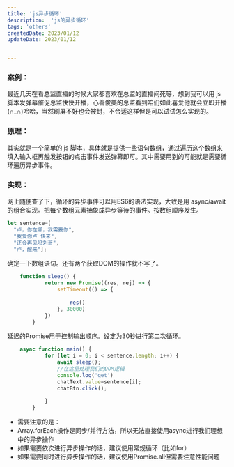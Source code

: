 ```yaml
---
title: 'js异步循环'
description:  'js的异步循环'
tags: 'others' 
createdDate: 2023/01/12
updateDate: 2023/01/12


---
```



### 案例：
最近几天在看总监直播的时候大家都喜欢在总监的直播间死等，想到我可以用 js 脚本发弹幕催促总监快快开播，心善俊美的总监看到咱们如此喜爱他就会立即开播(∩_∩)哈哈，当然刷屏不好也会被封，不合适这样但是可以试试怎么实现的。
### 原理：
其实就是一个简单的 js 脚本，具体就是提供一些语句数组，通过遍历这个数组来填入输入框再触发按钮的点击事件发送弹幕即可。其中需要用到的可能就是需要循环遍历异步事件。
### 实现：
网上随便查了下，循环的异步事件可以用ES6的语法实现，大致是用 async/await 的组合实现。把每个数组元素抽象成异步等待的事件。按数组顺序发生。
```javascript
let sentence=[
  "卢，你在哪，我需要你",
  "我爱你卢 快来",
  "还会再见吗刘哥",
  "卢，醒来"];
```
确定一下数组语句。还有两个获取DOM的操作就不写了。
```javascript
  	function sleep() {
            return new Promise((res, rej) => {
                setTimeout(() => {
                   
                    res()
                }, 30000)
            })
        }
```
延迟的Promise用于控制输出顺序。设定为30秒进行第二次循环。
```javascript
  	async function main() {
            for (let i = 0; i < sentence.length; i++) {
                await sleep();
              	//在这里处理我们的DOM逻辑
                console.log('get')
                chatText.value=sentence[i];
                chatBtn.click();
              
            }
        }
```

- 需要注意的是：
- Array.forEach操作是同步/并行方法，所以无法直接使用async进行我们理想中的异步操作
- 如果需要依次进行异步操作的话，建议使用常规循环（比如for）
- 如果需要同时进行异步操作的话，建议使用Promise.all但需要注意性能问题

